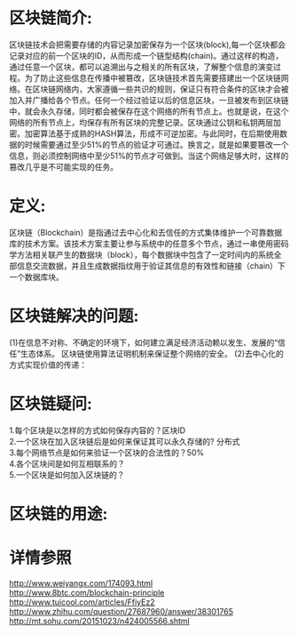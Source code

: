 # 区块链简介:
区块链技术会把需要存储的内容记录加密保存为一个区块(block),每一个区块都会记录对应的前一个区块的ID，从而形成一个链型结构(chain)。通过这样的构造，通过任意一个区块，都可以追溯出与之相关的所有区块，了解整个信息的演变过程。为了防止这些信息在传播中被篡改，区块链技术首先需要搭建出一个区块链网络。在区块链网络内，大家遵循一些共识的规则，保证只有符合条件的区块才会被加入并广播给各个节点。任何一个经过验证以后的信息区块，一旦被发布到区块链中，就会永久存储，同时都会被保存在这个网络的所有节点上。也就是说，在这个网络的所有节点上，均保存有所有区块的完整记录。区块通过公钥和私钥两层加密。加密算法基于成熟的HASH算法，形成不可逆加密。与此同时，在后期使用数据的时候需要通过至少51%的节点的验证才可通过。换言之，就是如果要篡改一个信息，则必须控制网络中至少51%的节点才可做到。当这个网络足够大时，这样的篡改几乎是不可能实现的任务。

# 定义:
区块链（Blockchain）是指通过去中心化和去信任的方式集体维护一个可靠数据库的技术方案。该技术方案主要让参与系统中的任意多个节点，通过一串使用密码学方法相关联产生的数据块（block），每个数据块中包含了一定时间内的系统全部信息交流数据，并且生成数据指纹用于验证其信息的有效性和链接（chain）下一个数据库块。

# 区块链解决的问题:
(1)在信息不对称、不确定的环境下，如何建立满足经济活动赖以发生、发展的“信任”生态体系。
区块链使用算法证明机制来保证整个网络的安全。
(2)去中心化的方式实现价值的传递：

# 区块链疑问:
1.每个区块是以怎样的方式如何保存内容的？区块ID  
2.一个区块在加入区块链后是如何来保证其可以永久存储的? 分布式  
3.每个网络节点是如何来验证一个区块的合法性的？50%  
4.各个区块间是如何互相联系的？  
5.一个区块是如何加入区块链的？  

# 区块链的用途:
  
# 详情参照  
http://www.weiyangx.com/174093.html  
http://www.8btc.com/blockchain-principle  
http://www.tuicool.com/articles/FfiyEz2 
http://www.zhihu.com/question/27687960/answer/38301765
http://mt.sohu.com/20151023/n424005566.shtml 
